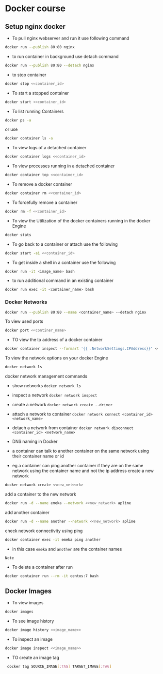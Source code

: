 # Docker course

## Setup nginx docker
* To pull nginx webserver and run it use following command
```bash
docker run --publish 80:80 nginx
```
* to run container in background use detach command
```bash
docker run --publish 80:80 --detach nginx
```
* to stop container
```bash
docker stop <<container_id>
```
* To start a stopped container
```bash
docker start <<container_id>
```
* To list running Containers
```bash
docker ps -a
```
or use
```bash
docker container ls -a
```
* To view logs of a detached container
```bash
docker container logs <<container_id>
```
* To view processes running in a detached container
```bash
docker container top <<container_id>
```
* To remove a docker container
```bash
docker container rm <<container_id>
```
* To forcefully remove a container
```bash
docker rm -f <<container_id> 
```
* To view the Utilization of the docker containers running in the docker Engine
```bash
docker stats
```
* To go back to a container or attach use the following
```bash
docker start -ai <<container_id>
```

* To get inside a shell in a container use the following
```bash
docker run -it <image_name> bash
```
* to run additional command in an existing container
```bash
docker run exec -it <container_name> bash
```

### Docker Networks
```bash
docker run --publish 80:80 --name <container_name> --detach nginx
```
To view used ports
```bash
docker port <<continer_name>
```
* TO view the Ip address of a docker container
```bash
docker container inspect --formart '{{ .NetworkSettings.IPAddress}}' <<container_name>
```
To view the network options on your docker Engine
```bash
docker network ls
```
docker network management commands
* show networks `docker network ls`
* inspect a network `docker network inspect`
* create a network `docker network create --driver`
* attach a network to container `docker network connect <container_id> <network_name>`
* detach a network from container `docker network disconnect <container_id> <network_name>`


* DNS naming in Docker
* a container can talk to another container on the same network using their container name or id
* eg a container can ping another container if they are on the same network using the container name and not the ip address
create a new network
```bash
docker network create <<new_network>
```
add a container to the new network
```bash
docker run -d --name emeka --network <<new_network> apline 
```
add another container
```bash
docker run -d --name another --network <<new_network> apline 
```
check network connectivity using ping
```bash
docker container exec -it emeka ping another
```
* in this case `emeka` and `another` are the container names

`Note`
* To delete a container after run
```bash
docker container run --rm -it centos:7 bash
```


## Docker Images
* To view images
```bash
docker images
```
* To see image history
```bash
docker image history <<image_name>>
```
* To inspect an image
```bash
docker image inspect <<image_name>>
```
* TO create an image tag
```bash
 docker tag SOURCE_IMAGE[:TAG] TARGET_IMAGE[:TAG]
```
